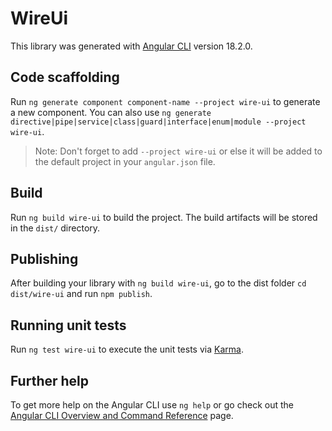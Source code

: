 # WireUi

This library was generated with [Angular CLI](https://github.com/angular/angular-cli) version 18.2.0.

## Code scaffolding

Run `ng generate component component-name --project wire-ui` to generate a new component. You can also use `ng generate directive|pipe|service|class|guard|interface|enum|module --project wire-ui`.
> Note: Don't forget to add `--project wire-ui` or else it will be added to the default project in your `angular.json` file. 

## Build

Run `ng build wire-ui` to build the project. The build artifacts will be stored in the `dist/` directory.

## Publishing

After building your library with `ng build wire-ui`, go to the dist folder `cd dist/wire-ui` and run `npm publish`.

## Running unit tests

Run `ng test wire-ui` to execute the unit tests via [Karma](https://karma-runner.github.io).

## Further help

To get more help on the Angular CLI use `ng help` or go check out the [Angular CLI Overview and Command Reference](https://angular.dev/tools/cli) page.
